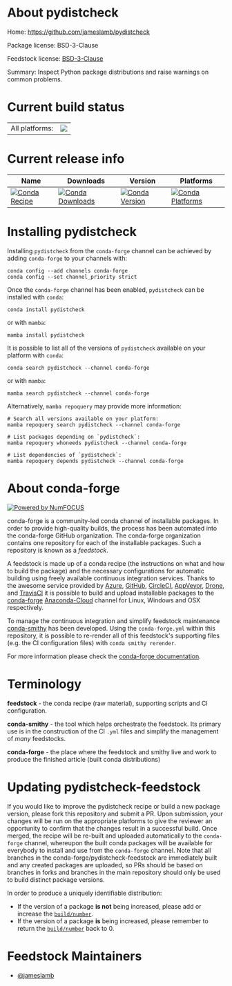 About pydistcheck
=================

Home: https://github.com/jameslamb/pydistcheck

Package license: BSD-3-Clause

Feedstock license: [BSD-3-Clause](https://github.com/conda-forge/pydistcheck-feedstock/blob/main/LICENSE.txt)

Summary: Inspect Python package distributions and raise warnings on common problems.

Current build status
====================


<table><tr><td>All platforms:</td>
    <td>
      <a href="https://dev.azure.com/conda-forge/feedstock-builds/_build/latest?definitionId=17776&branchName=main">
        <img src="https://dev.azure.com/conda-forge/feedstock-builds/_apis/build/status/pydistcheck-feedstock?branchName=main">
      </a>
    </td>
  </tr>
</table>

Current release info
====================

| Name | Downloads | Version | Platforms |
| --- | --- | --- | --- |
| [![Conda Recipe](https://img.shields.io/badge/recipe-pydistcheck-green.svg)](https://anaconda.org/conda-forge/pydistcheck) | [![Conda Downloads](https://img.shields.io/conda/dn/conda-forge/pydistcheck.svg)](https://anaconda.org/conda-forge/pydistcheck) | [![Conda Version](https://img.shields.io/conda/vn/conda-forge/pydistcheck.svg)](https://anaconda.org/conda-forge/pydistcheck) | [![Conda Platforms](https://img.shields.io/conda/pn/conda-forge/pydistcheck.svg)](https://anaconda.org/conda-forge/pydistcheck) |

Installing pydistcheck
======================

Installing `pydistcheck` from the `conda-forge` channel can be achieved by adding `conda-forge` to your channels with:

```
conda config --add channels conda-forge
conda config --set channel_priority strict
```

Once the `conda-forge` channel has been enabled, `pydistcheck` can be installed with `conda`:

```
conda install pydistcheck
```

or with `mamba`:

```
mamba install pydistcheck
```

It is possible to list all of the versions of `pydistcheck` available on your platform with `conda`:

```
conda search pydistcheck --channel conda-forge
```

or with `mamba`:

```
mamba search pydistcheck --channel conda-forge
```

Alternatively, `mamba repoquery` may provide more information:

```
# Search all versions available on your platform:
mamba repoquery search pydistcheck --channel conda-forge

# List packages depending on `pydistcheck`:
mamba repoquery whoneeds pydistcheck --channel conda-forge

# List dependencies of `pydistcheck`:
mamba repoquery depends pydistcheck --channel conda-forge
```


About conda-forge
=================

[![Powered by
NumFOCUS](https://img.shields.io/badge/powered%20by-NumFOCUS-orange.svg?style=flat&colorA=E1523D&colorB=007D8A)](https://numfocus.org)

conda-forge is a community-led conda channel of installable packages.
In order to provide high-quality builds, the process has been automated into the
conda-forge GitHub organization. The conda-forge organization contains one repository
for each of the installable packages. Such a repository is known as a *feedstock*.

A feedstock is made up of a conda recipe (the instructions on what and how to build
the package) and the necessary configurations for automatic building using freely
available continuous integration services. Thanks to the awesome service provided by
[Azure](https://azure.microsoft.com/en-us/services/devops/), [GitHub](https://github.com/),
[CircleCI](https://circleci.com/), [AppVeyor](https://www.appveyor.com/),
[Drone](https://cloud.drone.io/welcome), and [TravisCI](https://travis-ci.com/)
it is possible to build and upload installable packages to the
[conda-forge](https://anaconda.org/conda-forge) [Anaconda-Cloud](https://anaconda.org/)
channel for Linux, Windows and OSX respectively.

To manage the continuous integration and simplify feedstock maintenance
[conda-smithy](https://github.com/conda-forge/conda-smithy) has been developed.
Using the ``conda-forge.yml`` within this repository, it is possible to re-render all of
this feedstock's supporting files (e.g. the CI configuration files) with ``conda smithy rerender``.

For more information please check the [conda-forge documentation](https://conda-forge.org/docs/).

Terminology
===========

**feedstock** - the conda recipe (raw material), supporting scripts and CI configuration.

**conda-smithy** - the tool which helps orchestrate the feedstock.
                   Its primary use is in the construction of the CI ``.yml`` files
                   and simplify the management of *many* feedstocks.

**conda-forge** - the place where the feedstock and smithy live and work to
                  produce the finished article (built conda distributions)


Updating pydistcheck-feedstock
==============================

If you would like to improve the pydistcheck recipe or build a new
package version, please fork this repository and submit a PR. Upon submission,
your changes will be run on the appropriate platforms to give the reviewer an
opportunity to confirm that the changes result in a successful build. Once
merged, the recipe will be re-built and uploaded automatically to the
`conda-forge` channel, whereupon the built conda packages will be available for
everybody to install and use from the `conda-forge` channel.
Note that all branches in the conda-forge/pydistcheck-feedstock are
immediately built and any created packages are uploaded, so PRs should be based
on branches in forks and branches in the main repository should only be used to
build distinct package versions.

In order to produce a uniquely identifiable distribution:
 * If the version of a package **is not** being increased, please add or increase
   the [``build/number``](https://docs.conda.io/projects/conda-build/en/latest/resources/define-metadata.html#build-number-and-string).
 * If the version of a package **is** being increased, please remember to return
   the [``build/number``](https://docs.conda.io/projects/conda-build/en/latest/resources/define-metadata.html#build-number-and-string)
   back to 0.

Feedstock Maintainers
=====================

* [@jameslamb](https://github.com/jameslamb/)

